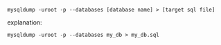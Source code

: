 ```
mysqldump -uroot -p --databases [database name] > [target sql file]
```
explanation:
```
mysqldump -uroot -p --databases my_db > my_db.sql
```
